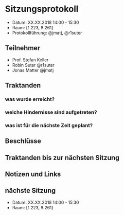# Sitzungsprotokoll

* Datum: XX.XX.2018 14:00 - 15:30
* Raum: [1.223, 8.261]
* Protokollführung: @jmatj, @r1suter

## Teilnehmer

* Prof. Stefan Keller
* Robin Suter @r1suter
* Jonas Matter @jmatj

## Traktanden

### was wurde erreicht?

### welche Hindernisse sind aufgetreten?

### was ist für die nächste Zeit geplant?

## Beschlüsse

## Traktanden bis zur nächsten Sitzung

## Notizen und Links

## nächste Sitzung

* Datum: XX.XX.2018 14:00 - 15:30
* Raum: [1.223, 8.261]
